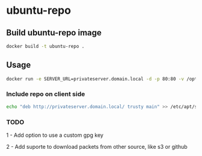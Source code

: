 # ubuntu-repo

## Build ubuntu-repo image
```sh
docker build -t ubuntu-repo .
```

## Usage
```sh
docker run -e SERVER_URL=privateserver.domain.local -d -p 80:80 -v /opt/packeges/sources/:/mnt/packages/ ubuntu-repo
```

### Include repo on client side 
```sh
echo "deb http://privateserver.domain.local/ trusty main" >> /etc/apt/sources.list.d/privateserver.domain.local.list
```

### TODO
1 - Add option to use a custom gpg key

2 - Add suporte to download packets from other source, like s3 or github
